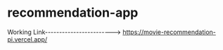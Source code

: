 # recommendation-app


Working Link------------------------> https://movie-recommendation-pi.vercel.app/